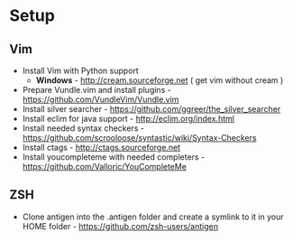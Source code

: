 # Setup

## Vim
* Install Vim with Python support
  * **Windows** - http://cream.sourceforge.net ( get vim without cream )
* Prepare Vundle.vim and install plugins - https://github.com/VundleVim/Vundle.vim
* Install silver searcher - https://github.com/ggreer/the_silver_searcher
* Install eclim for java support - http://eclim.org/index.html
* Install needed syntax checkers - https://github.com/scrooloose/syntastic/wiki/Syntax-Checkers
* Install ctags - http://ctags.sourceforge.net
* Install youcompleteme with needed completers - https://github.com/Valloric/YouCompleteMe

## ZSH
* Clone antigen into the .antigen folder and create a symlink to it in your HOME folder - https://github.com/zsh-users/antigen
